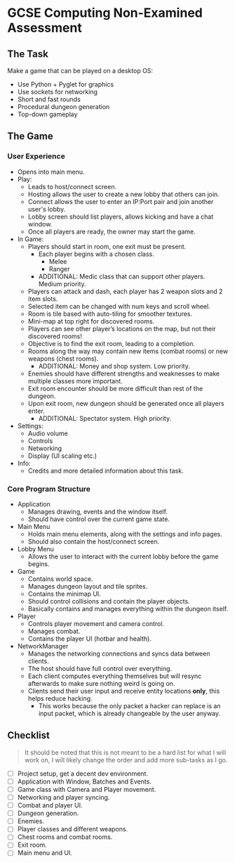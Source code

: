 # GCSE Computing Non-Examined Assessment

## The Task

Make a game that can be played on a desktop OS:

- Use Python + Pyglet for graphics
- Use sockets for networking
- Short and fast rounds
- Procedural dungeon generation
- Top-down gameplay

## The Game

### User Experience

- Opens into main menu.
- Play:
  - Leads to host/connect screen.
  - Hosting allows the user to create a new lobby that others can join.
  - Connect allows the user to enter an IP:Port pair and join another user's lobby.
  - Lobby screen should list players, allows kicking and have a chat window.
  - Once all players are ready, the owner may start the game.
- In Game:
  - Players should start in room, one exit must be present.
    - Each player begins with a chosen class.
      - Melee
      - Ranger
    - ADDITIONAL: Medic class that can support other players. Medium priority.
  - Players can attack and dash, each player has 2 weapon slots and 2 item slots.
  - Selected item can be changed with num keys and scroll wheel.
  - Room is tile based with auto-tiling for smoother textures.
  - Mini-map at top right for discovered rooms.
  - Players can see other player’s locations on the map, but not their discovered rooms!
  - Objective is to find the exit room, leading to a completion.
  - Rooms along the way may contain new items (combat rooms) or new weapons (chest rooms).
      - ADDITIONAL: Money and shop system. Low priority.
  - Enemies should have different strengths and weaknesses to make multiple classes more important.
  - Exit room encounter should be more difficult than rest of the dungeon.
  - Upon exit room, new dungeon should be generated once all players enter.
      - ADDITIONAL: Spectator system. High priority.
- Settings:
  - Audio volume
  - Controls
  - Networking
  - Display (UI scaling etc.)
- Info:
  - Credits and more detailed information about this task.

### Core Program Structure

- Application
  - Manages drawing, events and the window itself.
  - Should have control over the current game state.
- Main Menu
  - Holds main menu elements, along with the settings and info pages.
  - Should also contain the host/connect screen.
- Lobby Menu
  - Allows the user to interact with the current lobby before the game begins.
- Game
  - Contains world space.
  - Manages dungeon layout and tile sprites.
  - Contains the minimap UI.
  - Should control collisions and contain the player objects.
  - Basically contains and manages everything within the dungeon itself.
- Player
  - Controls player movement and camera control.
  - Manages combat.
  - Contains the player UI (hotbar and health).
- NetworkManager
  - Manages the networking connections and syncs data between clients.
  - The host should have full control over everything.
  - Each client computes everything themselves but will resync afterwards to make sure nothing weird is going on.
  - Clients send their user input and receive entity locations **only**, this helps reduce hacking.
    - This works because the only packet a hacker can replace is an input packet, which is already changeable by the user anyway.

## Checklist

> It should be noted that this is not meant to be a hard list for what I will work on, I will likely change the order and add more sub-tasks as I go.

- [ ] Project setup, get a decent dev environment.
- [ ] Application with Window, Batches and Events.
- [ ] Game class with Camera and Player movement.
- [ ] Networking and player syncing.
- [ ] Combat and player UI.
- [ ] Dungeon generation.
- [ ] Enemies.
- [ ] Player classes and different weapons.
- [ ] Chest rooms and combat rooms.
- [ ] Exit room.
- [ ] Main menu and UI.
